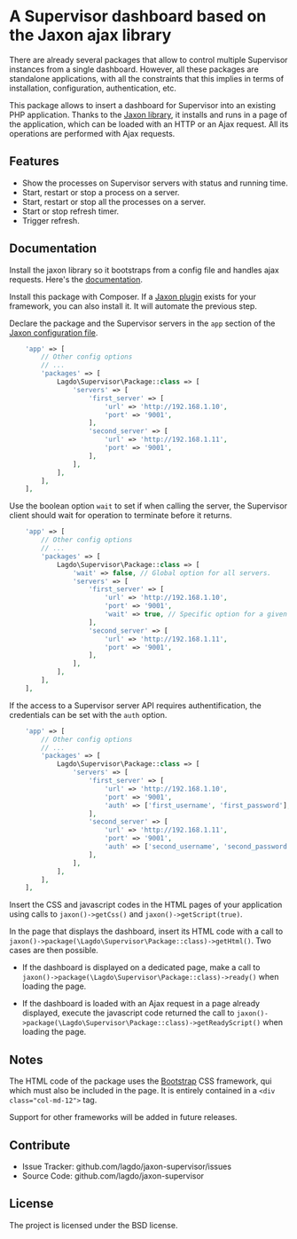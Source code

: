 A Supervisor dashboard based on the Jaxon ajax library
======================================================

There are already several packages that allow to control multiple Supervisor instances from a single dashboard.
However, all these packages are standalone applications, with all the constraints that this implies in terms of installation, configuration, authentication, etc.

This package allows to insert a dashboard for Supervisor into an existing PHP application.
Thanks to the [Jaxon library](https://www.jaxon-php.org), it installs and runs in a page of the application, which can be loaded with an HTTP or an Ajax request.
All its operations are performed with Ajax requests.

Features
--------

- Show the processes on Supervisor servers with status and running time.
- Start, restart or stop a process on a server.
- Start, restart or stop all the processes on a server.
- Start or stop refresh timer.
- Trigger refresh.

Documentation
-------------

Install the jaxon library so it bootstraps from a config file and handles ajax requests. Here's the [documentation](https://www.jaxon-php.org/docs/v3x/advanced/bootstrap.html).

Install this package with Composer. If a [Jaxon plugin](https://www.jaxon-php.org/docs/v3x/plugins/frameworks.html) exists for your framework, you can also install it. It will automate the previous step.

Declare the package and the Supervisor servers in the `app` section of the [Jaxon configuration file](https://www.jaxon-php.org/docs/v3x/advanced/bootstrap.html).

```php
    'app' => [
        // Other config options
        // ...
        'packages' => [
            Lagdo\Supervisor\Package::class => [
                'servers' => [
                    'first_server' => [
                        'url' => 'http://192.168.1.10',
                        'port' => '9001',
                    ],
                    'second_server' => [
                        'url' => 'http://192.168.1.11',
                        'port' => '9001',
                    ],
                ],
            ],
        ],
    ],
```

Use the boolean option `wait` to set if when calling the server, the Supervisor client should wait for operation to terminate before it returns.

```php
    'app' => [
        // Other config options
        // ...
        'packages' => [
            Lagdo\Supervisor\Package::class => [
                'wait' => false, // Global option for all servers.
                'servers' => [
                    'first_server' => [
                        'url' => 'http://192.168.1.10',
                        'port' => '9001',
                        'wait' => true, // Specific option for a given server.
                    ],
                    'second_server' => [
                        'url' => 'http://192.168.1.11',
                        'port' => '9001',
                    ],
                ],
            ],
        ],
    ],
```

If the access to a Supervisor server API requires authentification, the credentials can be set with the `auth` option.

```php
    'app' => [
        // Other config options
        // ...
        'packages' => [
            Lagdo\Supervisor\Package::class => [
                'servers' => [
                    'first_server' => [
                        'url' => 'http://192.168.1.10',
                        'port' => '9001',
                        'auth' => ['first_username', 'first_password'],
                    ],
                    'second_server' => [
                        'url' => 'http://192.168.1.11',
                        'port' => '9001',
                        'auth' => ['second_username', 'second_password'],
                    ],
                ],
            ],
        ],
    ],
```

Insert the CSS and javascript codes in the HTML pages of your application using calls to `jaxon()->getCss()` and `jaxon()->getScript(true)`.

In the page that displays the dashboard, insert its HTML code with a call to `jaxon()->package(\Lagdo\Supervisor\Package::class)->getHtml()`. Two cases are then possible.

- If the dashboard is displayed on a dedicated page, make a call to `jaxon()->package(\Lagdo\Supervisor\Package::class)->ready()` when loading the page.

- If the dashboard is loaded with an Ajax request in a page already displayed, execute the javascript code returned the call to `jaxon()->package(\Lagdo\Supervisor\Package::class)->getReadyScript()` when loading the page.

Notes
-----

The HTML code of the package uses the [Bootstrap](https://getbootstrap.com/) CSS framework, qui which must also be included in the page.
It is entirely contained in a `<div class="col-md-12">` tag.

Support for other frameworks will be added in future releases.

Contribute
----------

- Issue Tracker: github.com/lagdo/jaxon-supervisor/issues
- Source Code: github.com/lagdo/jaxon-supervisor

License
-------

The project is licensed under the BSD license.
